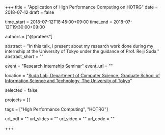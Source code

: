 +++
title = "Application of High Performance Computing on HOTRG"
date = 2018-07-12
draft = false

time_start = 2018-07-12T18:45:00+09:00
time_end = 2018-07-12T19:30:00+09:00

authors = ["@prateek"]

abstract = "In this talk, I present about my research work done during my internship at the University of Tokyo under the guidance of Prof. Reiji Suda."
abstract_short = ""

event = "Research Internship Seminar"
event_url = ""

location = "[Suda Lab, Department of Computer Science, Graduate School of Information Science and Technology, The University of Tokyo](http://olab.is.s.u-tokyo.ac.jp/~reiji/lab-e.html)"

selected = false

projects = []

tags = ["High Performance Computing", "HOTRG"]

url_pdf = ""
url_slides = ""
url_video = ""
url_code = ""

+++
